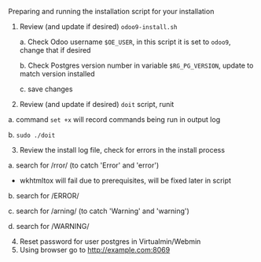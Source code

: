 Preparing and running the installation script for your installation

1. Review (and update if desired) `odoo9-install.sh`

   a. Check Odoo username `$OE_USER`, in this script it is set to `odoo9`, change that if desired
  
   b. Check Postgres version number in variable `$RG_PG_VERSION`, update to match version installed
   
   c. save changes
  
2. Review (and update if desired) `doit` script, runit
  
  a. command `set +x` will record commands being run in output log
  
  b. `sudo ./doit`
  
3. Review the install log file, check for errors in the install process

  a. search for /rror/ (to catch 'Error' and 'error')
  * wkhtmltox will fail due to prerequisites, will be fixed later in script
  
  b. search for /ERROR/
  
  c. search for /arning/ (to catch 'Warning' and 'warning')
  
  d. search for /WARNING/

4. Reset password for user postgres in Virtualmin/Webmin
5. Using browser go to http://example.com:8069 

  


